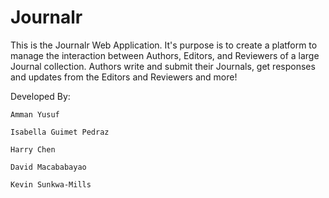 # Journalr

This is the Journalr Web Application.  It's purpose is to create a platform to manage the interaction between Authors, Editors, and Reviewers of a large Journal collection.  Authors write and submit their Journals, get responses and updates from the Editors and Reviewers and more!

Developed By:

	Amman Yusuf

	Isabella Guimet Pedraz

	Harry Chen

	David Macababayao

	Kevin Sunkwa-Mills
